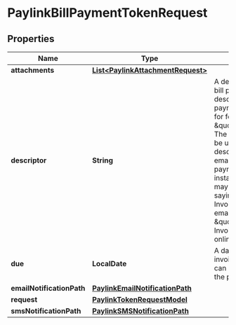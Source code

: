 

# PaylinkBillPaymentTokenRequest


## Properties

Name | Type | Description | Notes
------------ | ------------- | ------------- | -------------
**attachments** | [**List&lt;PaylinkAttachmentRequest&gt;**](PaylinkAttachmentRequest.md) |  |  [optional]
**descriptor** | **String** | A descriptor for the bill payment used to describe what the payment request is for for instance \&quot;Invoice\&quot;.  The descriptor can be used as descriptive text on emails or the payment page. For instance an invoice may have a button saying \&quot;View Invoice\&quot; or an email may say \&quot;to pay your Invoice online\&quot;.  |  [optional]
**due** | **LocalDate** | A date that the invoice is due. This can be displayed on the payment page. |  [optional]
**emailNotificationPath** | [**PaylinkEmailNotificationPath**](PaylinkEmailNotificationPath.md) |  |  [optional]
**request** | [**PaylinkTokenRequestModel**](PaylinkTokenRequestModel.md) |  | 
**smsNotificationPath** | [**PaylinkSMSNotificationPath**](PaylinkSMSNotificationPath.md) |  |  [optional]



